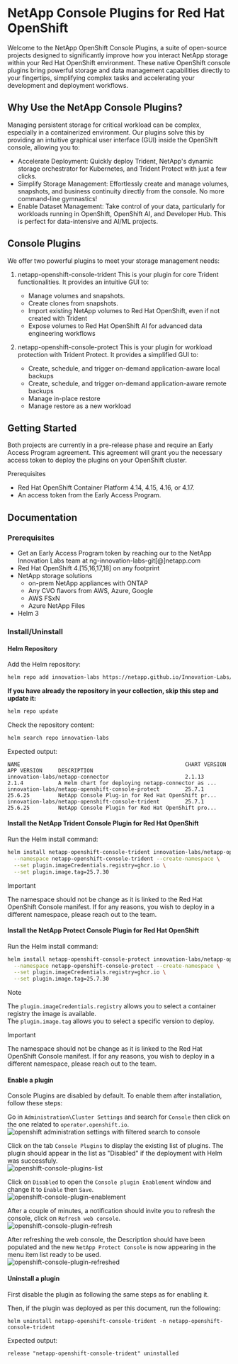 # NetApp Console Plugins for Red Hat OpenShift

Welcome to the NetApp OpenShift Console Plugins, a suite of open-source projects designed to significantly improve how you interact NetApp storage within your Red Hat OpenShift environment. These native OpenShift console plugins bring powerful storage and data management capabilities directly to your fingertips, simplifying complex tasks and accelerating your development and deployment workflows.

## Why Use the NetApp Console Plugins?
Managing persistent storage for critical workload can be complex, especially in a containerized environment. Our plugins solve this by providing an intuitive graphical user interface (GUI) inside the OpenShift console, allowing you to:

* Accelerate Deployment: Quickly deploy Trident, NetApp's dynamic storage orchestrator for Kubernetes, and Trident Protect with just a few clicks.
* Simplify Storage Management: Effortlessly create and manage volumes, snapshots, and business continuity directly from the console. No more command-line gymnastics!
* Enable Dataset Management: Take control of your data, particularly for workloads running in OpenShift, OpenShift AI, and Developer Hub. This is perfect for data-intensive and AI/ML projects.

## Console Plugins
We offer two powerful plugins to meet your storage management needs:

1. netapp-openshift-console-trident
This is your plugin for core Trident functionalities. It provides an intuitive GUI to:
    * Manage volumes and snapshots.
    * Create clones from snapshots. 
    * Import existing NetApp volumes to Red Hat OpenShift, even if not created with Trident
    * Expose volumes to Red Hat OpenShift AI for advanced data engineering workflows

2. netapp-openshift-console-protect
This is your plugin for workload protection with Trident Protect. It provides a simplified GUI to:
    * Create, schedule, and trigger on-demand application-aware local backups 
    * Create, schedule, and trigger on-demand application-aware remote backups 
    * Manage in-place restore
    * Manage restore as a new workload

## Getting Started
Both projects are currently in a pre-release phase and require an Early Access Program agreement. This agreement will grant you the necessary access token to deploy the plugins on your OpenShift cluster.

Prerequisites
* Red Hat OpenShift Container Platform 4.14, 4.15, 4.16, or 4.17.
* An access token from the Early Access Program.

## Documentation

### Prerequisites

* Get an Early Access Program token by reaching our to the NetApp Innovation Labs team at ng-innovation-labs-git[@]netapp.com
* Red Hat OpenShift 4.[15,16,17,18] on any footprint
* NetApp storage solutions
  * on-prem NetApp appliances with ONTAP
  * Any CVO flavors from AWS, Azure, Google
  * AWS FSxN
  * Azure NetApp Files
* Helm 3

### Install/Uninstall

#### Helm Repository
Add the Helm repository:
```sh
helm repo add innovation-labs https://netapp.github.io/Innovation-Labs/
```

**If you have already the repository in your collection, skip this step and update it:**
```sh
helm repo update
```

Check the repository content:
```sh
helm search repo innovation-labs 
```
Expected output:
```
NAME                                                    CHART VERSION   APP VERSION     DESCRIPTION
innovation-labs/netapp-connector                        2.1.13          2.1.4           A Helm chart for deploying netapp-connector as ...
innovation-labs/netapp-openshift-console-protect        25.7.1          25.6.25         NetApp Console Plug-in for Red Hat OpenShift pr...
innovation-labs/netapp-openshift-console-trident        25.7.1          25.6.25         NetApp Console Plugin for Red Hat OpenShift pro...
```

#### Install the NetApp Trident Console Plugin for Red Hat OpenShift
Run the Helm install command:
```sh
helm install netapp-openshift-console-trident innovation-labs/netapp-openshift-console-trident \
  --namespace netapp-openshift-console-trident --create-namespace \
  --set plugin.imageCredentials.registry=ghcr.io \
  --set plugin.image.tag=25.7.30 
``` 

> [!IMPORTANT]
> The namespace should not be change as it is linked to the Red Hat OpenShift Console manifest.
> If for any reasons, you wish to deploy in a different namespace, please reach out to the team.

#### Install the NetApp Protect Console Plugin for Red Hat OpenShift
Run the Helm install command:
```sh
helm install netapp-openshift-console-protect innovation-labs/netapp-openshift-console-protect \
  --namespace netapp-openshift-console-protect --create-namespace \
  --set plugin.imageCredentials.registry=ghcr.io \
  --set plugin.image.tag=25.7.30 
``` 

> [!NOTE]
> The ```plugin.imageCredentials.registry``` allows you to select a container registry the image is available.   
> The ```plugin.image.tag``` allows you to select a specific version to deploy.   

> [!IMPORTANT]
> The namespace should not be change as it is linked to the Red Hat OpenShift Console manifest.
> If for any reasons, you wish to deploy in a different namespace, please reach out to the team.


#### Enable a plugin
Console Plugins are disabled by default. To enable them after installation, follow these steps:

Go in ```Administration\Cluster Settings``` and search for ```Console``` then click on the one related to ```operator.openshift.io```.   
![openshift administration settings with filtered search to console](../../images/openshift-administration-settings.png)

Click on the tab ```Console Plugins``` to display the existing list of plugins. The plugin should appear in the list as "Disabled" if the deployment with Helm was successfuly.   
![openshift-console-plugins-list](../../images/openshift-console-plugins-list.png)

Click on ```Disabled``` to open the ```Console plugin Enablement``` window and change it to ```Enable``` then ```Save```.   
![openshift-console-plugin-enablement](../../images/openshift-console-plugin-enablement.png)

After a couple of minutes, a notification should invite you to refresh the console, click on ```Refresh web console```.   
![openshift-console-plugin-refresh](../../images/openshift-console-plugin-refresh.png)

After refreshing the web console, the Description should have been populated and the new ```NetApp Protect Console``` is now appearing in the menu item list ready to be used.   
![openshift-console-plugin-refreshed](../../images/openshift-console-plugin-refreshed.png)

#### Uninstall a plugin
First disable the plugin as following the same steps as for enabling it. 

Then, if the plugin was deployed as per this document, run the following:
```
helm uninstall netapp-openshift-console-trident -n netapp-openshift-console-trident
```
Expected output:
```
release "netapp-openshift-console-trident" uninstalled
```